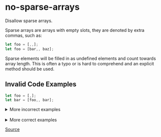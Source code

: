 <!--
 generated docs file, do not edit by hand, see xtask/docgen 
-->
# no-sparse-arrays

Disallow sparse arrays.

Sparse arrays are arrays with empty slots, they are denoted by extra commas, such as:

```js
let foo = [,,];
let foo = [bar,, baz];
```

Sparse elements will be filled in as undefined elements and count towards array length.
This is often a typo or is hard to comprehend and an explicit method should be used.

## Invalid Code Examples

```js
let foo = [,];
let bar = [foo,, bar];
```

<details>
 <summary> More incorrect examples </summary>

```js
[,]
```

```js
[...2,, 3]
```

```js
[4,,]
```
</details><br>
<details>
 <summary> More correct examples </summary>

```js
[1, 2]
```

```js
[3,]
```
</details>

[Source](../../../crates/rslint_core/src/groups/errors/no_sparse_arrays.rs)